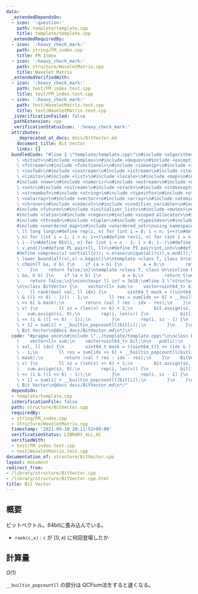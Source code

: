 ```yaml
---
data:
  _extendedDependsOn:
  - icon: ':question:'
    path: template/template.cpp
    title: template/template.cpp
  _extendedRequiredBy:
  - icon: ':heavy_check_mark:'
    path: string/FM_index.cpp
    title: FM Index
  - icon: ':heavy_check_mark:'
    path: structure/WaveletMatrix.cpp
    title: Wavelet Matrix
  _extendedVerifiedWith:
  - icon: ':heavy_check_mark:'
    path: test/FM_index.test.cpp
    title: test/FM_index.test.cpp
  - icon: ':heavy_check_mark:'
    path: test/WaveletMatrix.test.cpp
    title: test/WaveletMatrix.test.cpp
  _isVerificationFailed: false
  _pathExtension: cpp
  _verificationStatusIcon: ':heavy_check_mark:'
  attributes:
    _deprecated_at_docs: docs/BitVector.md
    document_title: Bit Vector
    links: []
  bundledCode: "#line 2 \"template/template.cpp\"\n#include <algorithm>\n#include\
    \ <bitset>\n#include <complex>\n#include <deque>\n#include <exception>\n#include\
    \ <fstream>\n#include <functional>\n#include <iomanip>\n#include <ios>\n#include\
    \ <iosfwd>\n#include <iostream>\n#include <istream>\n#include <iterator>\n#include\
    \ <limits>\n#include <list>\n#include <locale>\n#include <map>\n#include <memory>\n\
    #include <new>\n#include <numeric>\n#include <ostream>\n#include <queue>\n#include\
    \ <set>\n#include <sstream>\n#include <stack>\n#include <stdexcept>\n#include\
    \ <streambuf>\n#include <string>\n#include <typeinfo>\n#include <utility>\n#include\
    \ <valarray>\n#include <vector>\n#include <array>\n#include <atomic>\n#include\
    \ <chrono>\n#include <codecvt>\n#include <condition_variable>\n#include <forward_list>\n\
    #include <future>\n#include <initializer_list>\n#include <mutex>\n#include <random>\n\
    #include <ratio>\n#include <regex>\n#include <scoped_allocator>\n#include <system_error>\n\
    #include <thread>\n#include <tuple>\n#include <typeindex>\n#include <type_traits>\n\
    #include <unordered_map>\n#include <unordered_set>\nusing namespace std;\n#define\
    \ ll long long\n#define rep(i, n) for (int i = 0; i < n; i++)\n#define REP(i,\
    \ n) for (int i = 1; i < n; i++)\n#define rev(i, n) for (int i = n - 1; i >= 0;\
    \ i--)\n#define REV(i, n) for (int i = n - 1; i > 0; i--)\n#define all(v) v.begin(),\
    \ v.end()\n#define PL pair<ll, ll>\n#define PI pair<int,int>\n#define len(s) (int)s.size()\n\
    #define compress(v) sort(all(v)); v.erase(unique(all(v)),v.end());\n#define comid(v,x)\
    \ lower_bound(all(v),x)-v.begin()\n\ntemplate <class T, class U>\ninline bool\
    \ chmin(T &a, U b) {\n    if (a > b) {\n        a = b;\n        return true;\n\
    \    }\n    return false;\n}\ntemplate <class T, class U>\ninline bool chmax(T\
    \ &a, U b) {\n    if (a < b) {\n        a = b;\n        return true;\n    }\n\
    \    return false;\n}\nconstexpr ll inf = 3e18;\n#line 3 \"structure/BitVector.cpp\"\
    \n\nclass BitVector {\n    vector<ll> sum;\n    vector<uint64_t> bit;\n\n   public:\n\
    \    ll rank(bool val, ll idx) {\n        uint64_t mask = ((uint64_t)1 << (idx\
    \ & ((1 << 6) - 1))) - 1;\n        ll res = sum[idx >> 6] + __builtin_popcountll(bit[idx\
    \ >> 6] & mask);\n        return (val ? res : idx - res);\n    }\n    BitVector(vector<bool>&\
    \ v) {\n        ll sz = (len(v) >> 6) + 1;\n        bit.assign(sz, 0);\n     \
    \   sum.assign(sz, 0);\n        rep(i, len(v)) {\n            bit[i >> 6] |= (uint64_t)(v[i])\
    \ << (i & ((1 << 6) - 1));\n        }\n        rep(i, sz - 1) {\n            sum[i\
    \ + 1] = sum[i] + __builtin_popcountll(bit[i]);\n        }\n    }\n};\n/*\n@brief\
    \ Bit Vector\n@docs docs/BitVector.md\n*/\n"
  code: "#pragma once\n#include \"../template/template.cpp\"\n\nclass BitVector {\n\
    \    vector<ll> sum;\n    vector<uint64_t> bit;\n\n   public:\n    ll rank(bool\
    \ val, ll idx) {\n        uint64_t mask = ((uint64_t)1 << (idx & ((1 << 6) - 1)))\
    \ - 1;\n        ll res = sum[idx >> 6] + __builtin_popcountll(bit[idx >> 6] &\
    \ mask);\n        return (val ? res : idx - res);\n    }\n    BitVector(vector<bool>&\
    \ v) {\n        ll sz = (len(v) >> 6) + 1;\n        bit.assign(sz, 0);\n     \
    \   sum.assign(sz, 0);\n        rep(i, len(v)) {\n            bit[i >> 6] |= (uint64_t)(v[i])\
    \ << (i & ((1 << 6) - 1));\n        }\n        rep(i, sz - 1) {\n            sum[i\
    \ + 1] = sum[i] + __builtin_popcountll(bit[i]);\n        }\n    }\n};\n/*\n@brief\
    \ Bit Vector\n@docs docs/BitVector.md\n*/"
  dependsOn:
  - template/template.cpp
  isVerificationFile: false
  path: structure/BitVector.cpp
  requiredBy:
  - string/FM_index.cpp
  - structure/WaveletMatrix.cpp
  timestamp: '2021-09-10 20:11:52+09:00'
  verificationStatus: LIBRARY_ALL_AC
  verifiedWith:
  - test/FM_index.test.cpp
  - test/WaveletMatrix.test.cpp
documentation_of: structure/BitVector.cpp
layout: document
redirect_from:
- /library/structure/BitVector.cpp
- /library/structure/BitVector.cpp.html
title: Bit Vector
---
```

## 概要

ビットベクトル。64bitに畳み込んでいる。

- ```rank(c,x)``` : ```c``` が $[0,x)$ に何回登場したか

## 計算量

$O(1)$

```__builtin_popcountll``` の部分は QCFium法をすると速くなる。